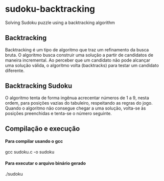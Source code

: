 # sudoku-backtracking
Solving Sudoku puzzle using a backtracking algorithm

## Backtracking

Backtracking é um tipo de algoritmo que traz um refinamento da busca bruta.
O algoritmo busca construir uma solução a partir de candidatos de maneira incremental. Ao perceber que um candidato não pode alcançar uma solução válida, o algoritmo volta (backtracks) para testar um candidato diferente.

## Backtracking Sudoku

O algoritmo tenta de forma ingênua acrecentar números de 1 a 9, nesta ordem, para posições vazias do tabuleiro, respeitando as regras do jogo. Quando o algoritmo não consegue chegar a uma solução, volta-se às posições preenchidas e tenta-se o número seguinte.

## Compilação e execução

#### Para compilar usando o gcc

gcc sudoku.c -o sudoku

#### Para executar o arquivo binário gerado

./sudoku
